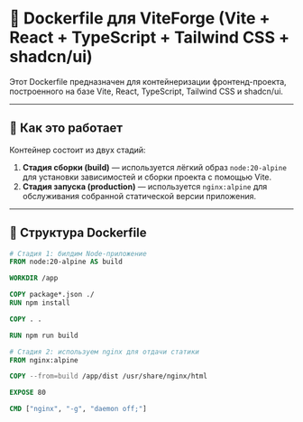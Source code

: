 # 🐳 Dockerfile для ViteForge (Vite + React + TypeScript + Tailwind CSS + shadcn/ui)

Этот Dockerfile предназначен для контейнеризации фронтенд-проекта, построенного на базе Vite, React, TypeScript,
Tailwind CSS и shadcn/ui.

---

## 🚀 Как это работает

Контейнер состоит из двух стадий:

1. **Стадия сборки (build)** — используется лёгкий образ `node:20-alpine` для установки зависимостей и сборки проекта с
   помощью Vite.
2. **Стадия запуска (production)** — используется `nginx:alpine` для обслуживания собранной статической версии
   приложения.

---

## 📂 Структура Dockerfile

```Dockerfile
# Стадия 1: билдим Node-приложение
FROM node:20-alpine AS build

WORKDIR /app

COPY package*.json ./
RUN npm install

COPY . .

RUN npm run build

# Стадия 2: используем nginx для отдачи статики
FROM nginx:alpine

COPY --from=build /app/dist /usr/share/nginx/html

EXPOSE 80

CMD ["nginx", "-g", "daemon off;"]
